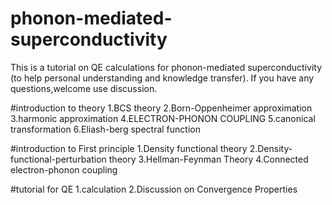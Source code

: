 # phonon-mediated-superconductivity
This is a tutorial on QE calculations for phonon-mediated superconductivity (to help personal understanding and knowledge transfer). If you have any questions,welcome use discussion.



#introduction to theory
1.BCS theory
2.Born-Oppenheimer approximation
3.harmonic approximation
4.ELECTRON-PHONON COUPLING
5.canonical transformation
6.Eliash-berg spectral function


#introduction to First principle
1.Density functional theory
2.Density-functional-perturbation theory
3.Hellman-Feynman Theory
4.Connected  electron-phonon coupling



#tutorial for QE
1.calculation
2.Discussion on Convergence Properties
